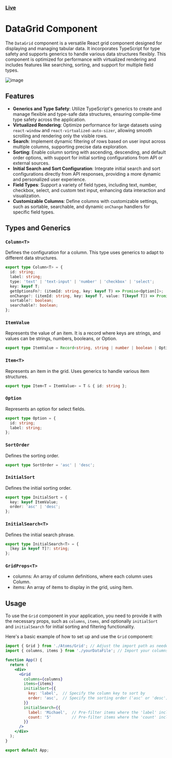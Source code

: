 ### [Live](https://grid-spike.vercel.app/)

# DataGrid Component

The `DataGrid` component is a versatile React grid component designed for displaying and managing tabular data. It incorporates TypeScript for type safety and supports generics to handle various data structures flexibly. This component is optimized for performance with virtualized rendering and includes features like searching, sorting, and support for multiple field types.

![image](https://github.com/user-attachments/assets/3d3ac04e-e2c6-4088-bd53-1682f9d93ffa)

## Features

- **Generics and Type Safety**: Utilize TypeScript's generics to create and manage flexible and type-safe data structures, ensuring compile-time type safety across the application.
- **Virtualized Rendering**: Optimize performance for large datasets using `react-window` and `react-virtualized-auto-sizer`, allowing smooth scrolling and rendering only the visible rows.
- **Search**: Implement dynamic filtering of rows based on user input across multiple columns, supporting precise data exploration.
- **Sorting**: Enable column sorting with ascending, descending, and default order options, with support for initial sorting configurations from API or external sources.
- **Initial Search and Sort Configuration**: Integrate initial search and sort configurations directly from API responses, providing a more dynamic and personalized user experience.
- **Field Types**: Support a variety of field types, including text, number, checkbox, select, and custom text input, enhancing data interaction and visualization.
- **Customizable Columns**: Define columns with customizable settings, such as sortable, searchable, and dynamic `onChange` handlers for specific field types.

## Types and Generics

### `Column<T>`

Defines the configuration for a column. This type uses generics to adapt to different data structures.

```typescript
export type Column<T> = {
  id: string;
  label: string;
  type: 'text' | 'text-input' | 'number' | 'checkbox' | 'select';
  key: keyof T;
  getOptionsFn?: (itemId: string, key: keyof T) => Promise<Option[]>;
  onChange?: (itemId: string, key: keyof T, value: T[keyof T]) => Promise<void>;
  sortable?: boolean;
  searchable?: boolean;
};
```

### `ItemValue`

Represents the value of an item. It is a record where keys are strings, and values can be strings, numbers, booleans, or Option.

```typescript
export type ItemValue = Record<string, string | number | boolean | Option>;
```

### `Item<T>`

Represents an item in the grid. Uses generics to handle various item structures.

```typescript
export type Item<T = ItemValue> = T & { id: string };
```

### `Option`

Represents an option for select fields.

```typescript
export type Option = {
  id: string;
  label: string;
};
```

### `SortOrder`

Defines the sorting order.

```typescript
export type SortOrder = 'asc' | 'desc';
```

### `InitialSort`

Defines the initial sorting order.

```typescript
export type InitialSort = {
  key: keyof ItemValue;
  order: 'asc' | 'desc';
};
```

### `InitialSearch<T>`

Defines the initial search phrase.

```typescript
export type InitialSearch<T> = {
  [key in keyof T]?: string;
};
```

### `GridProps<T>`

- columns: An array of column definitions, where each column uses Column<T>.
- items: An array of items to display in the grid, using Item<T>.

## Usage

To use the `Grid` component in your application, you need to provide it with the necessary props, such as `columns`, `items`, and optionally `initialSort` and `initialSearch` for initial sorting and filtering functionality.

Here's a basic example of how to set up and use the `Grid` component:

```jsx
import { Grid } from './Atoms/Grid'; // Adjust the import path as needed
import { columns, items } from './yourDataFile'; // Import your columns and items definitions

function App() {
  return (
    <div>
      <Grid
        columns={columns}
        items={items}
        initialSort={{
          key: 'label',  // Specify the column key to sort by
          order: 'asc',  // Specify the sorting order ('asc' or 'desc')
        }}
        initialSearch={{
          label: 'Michael',  // Pre-filter items where the 'label' includes 'Michael'
          count: '5'         // Pre-filter items where the 'count' includes '5'
        }}
      />
    </div>
  );
}

export default App;
```

